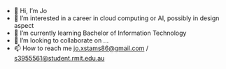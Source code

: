 - 👋 Hi, I’m Jo
- 👀 I’m interested in a career in cloud computing or AI, possibly in design aspect
- 🌱 I’m currently learning Bachelor of Information Technology
- 💞️ I’m looking to collaborate on ...
- 📫 How to reach me jo.xstams86@gmail.com / s3955561@student.rmit.edu.au

<!---
memerjo86/memerjo86 is a ✨ special ✨ repository because its `README.md` (this file) appears on your GitHub profile.
You can click the Preview link to take a look at your changes.
--->
